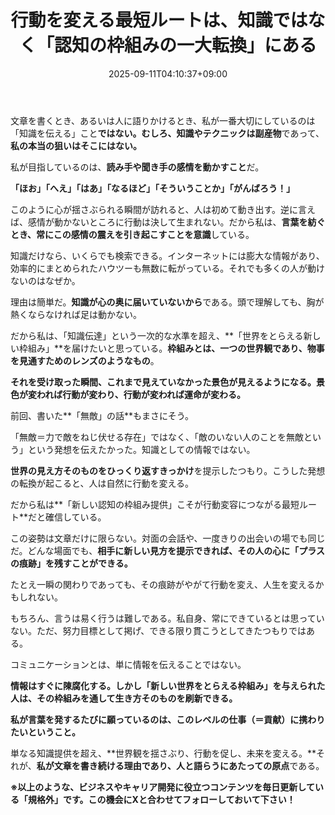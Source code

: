 ﻿---
title: "行動を変える最短ルートは、知識ではなく「認知の枠組みの一大転換」にある"
date: 2025-09-11T04:10:37+09:00
draft: false
---

文章を書くとき、あるいは人に語りかけるとき、私が一番大切にしているのは「知識を伝える」こと**ではない。**むしろ、知識やテクニックは**副産物**であって、**私の本当の狙いはそこにはない。**

私が目指しているのは、**読み手や聞き手の感情を動かすこと**だ。



**「ほお」「へえ」「はあ」「なるほど」「そういうことか」「がんばろう！」**

このように心が揺さぶられる瞬間が訪れると、人は初めて動き出す。逆に言えば、感情が動かないところに行動は決して生まれない。だから私は、**言葉を紡ぐとき、常にこの感情の震えを引き起こすことを意識**している。



知識だけなら、いくらでも検索できる。インターネットには膨大な情報があり、効率的にまとめられたハウツーも無数に転がっている。それでも多くの人が動けないのはなぜか。

理由は簡単だ。**知識が心の奥に届いていないから**である。頭で理解しても、胸が熱くならなければ足は動かない。



だから私は、「知識伝達」という一次的な水準を超え、**「世界をとらえる新しい枠組み」**を届けたいと思っている。**枠組みとは、一つの世界観であり、物事を見通すためのレンズのようなもの**。

**それを受け取った瞬間、これまで見えていなかった景色が見えるようになる。景色が変われば行動が変わり、行動が変われば運命が変わる。**



前回、書いた**「無敵」の話**もまさにそう。

「無敵＝力で敵をねじ伏せる存在」ではなく、「敵のいない人のことを無敵という」という発想を伝えたかった。知識としての情報ではない。

**世界の見え方そのものをひっくり返すきっかけ**を提示したつもり。こうした発想の転換が起こると、人は自然に行動を変える。

だから私は**「新しい認知の枠組み提供」こそが行動変容につながる最短ルート**だと確信している。



この姿勢は文章だけに限らない。対面の会話や、一度きりの出会いの場でも同じだ。どんな場面でも、**相手に新しい見方を提示できれば、その人の心に「プラスの痕跡」を残すことができる。**

たとえ一瞬の関わりであっても、その痕跡がやがて行動を変え、人生を変えるかもしれない。

もちろん、言うは易く行うは難しである。私自身、常にできているとは思っていない。ただ、努力目標として掲げ、できる限り貫こうとしてきたつもりではある。



コミュニケーションとは、単に情報を伝えることではない。

**情報はすぐに陳腐化する。しかし「新しい世界をとらえる枠組み」を与えられた人は、その枠組みを通して生き方そのものを刷新できる。**

**私が言葉を発するたびに願っているのは、このレベルの仕事（＝貢献）に携わりたいということ。**



単なる知識提供を超え、**世界観を揺さぶり、行動を促し、未来を変える。**それが、**私が文章を書き続ける理由であり、人と語らうにあたっての原点**である。



**※以上のような、ビジネスやキャリア開発に役立つコンテンツを毎日更新している「規格外」です。この機会にXと合わせてフォローしておいて下さい！**